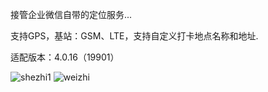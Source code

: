 接管企业微信自带的定位服务...

支持GPS，基站：GSM、LTE，支持自定义打卡地点名称和地址.

适配版本：4.0.16（19901）

![shezhi1](https://user-images.githubusercontent.com/1235777/196893493-325d6bb4-f707-4d04-a5c4-80cf2b2c99d3.png)
![weizhi](https://user-images.githubusercontent.com/1235777/196893510-b9428720-ad5b-4bd9-aa91-04eee0a09237.png)
